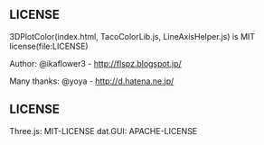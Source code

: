 LICENSE
--------------------------------

3DPlotColor(index.html, TacoColorLib.js, LineAxisHelper.js) is MIT license(file:LICENSE)

Author: @ikaflower3 - http://flspz.blogspot.jp/

Many thanks: @yoya - http://d.hatena.ne.jp/

LICENSE
--------------------------------

Three.js: MIT-LICENSE
dat.GUI: APACHE-LICENSE
